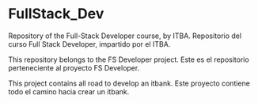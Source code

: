 # FullStack_Dev

Repository of the Full-Stack Developer course, by ITBA.
Repositorio del curso Full Stack Developer, impartido por el ITBA.

This repository belongs to the FS Developer project.
Este es el repositorio perteneciente al proyecto FS Developer. 

This project contains all road to develop an itbank.
Este proyecto contiene todo el camino hacia crear un itbank.

